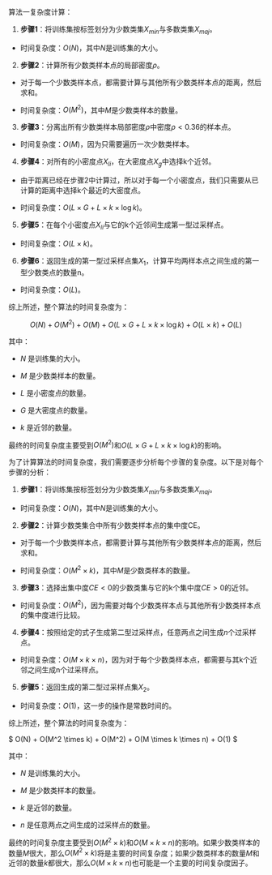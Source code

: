 算法一复杂度计算：

  

1.  **步骤1**：将训练集按标签划分为少数类集$X_{min}$与多数类集$X_{maj}$。

- 时间复杂度：$O(N)$，其中$N$是训练集的大小。

  

2.  **步骤2**：计算所有少数类样本点的局部密度$\rho$。

- 对于每一个少数类样本点，都需要计算与其他所有少数类样本点的距离，然后求和。

- 时间复杂度：$O(M^2)$，其中$M$是少数类样本的数量。

  

3.  **步骤3**：分离出所有少数类样本局部密度$\rho$中密度$\rho<0.36$的样本点。

- 时间复杂度：$O(M)$，因为只需要遍历一次少数类样本。

  

4.  **步骤4**：对所有的小密度点$X_{li}$，在大密度点$X_{g}$中选择k个近邻。

- 由于距离已经在步骤2中计算过，所以对于每一个小密度点，我们只需要从已计算的距离中选择k个最近的大密度点。

- 时间复杂度：$O(L \times G + L \times k \times  \log k)$。

  

5.  **步骤5**：在每个小密度点$X_{li}$与它的k个近邻间生成第一型过采样点。

- 时间复杂度：$O(L \times k)$。

  

6.  **步骤6**：返回生成的第一型过采样点集$X_1$，计算平均两样本点之间生成的第一型少数类点的数量n。

- 时间复杂度：$O(L)$。

  

综上所述，整个算法的时间复杂度为：

$$ O(N) + O(M^2) + O(M) + O(L \times G + L \times k \times \log k) + O(L \times k) + O(L) $$

  

其中：

- $N$ 是训练集的大小。

- $M$ 是少数类样本的数量。

- $L$ 是小密度点的数量。

- $G$ 是大密度点的数量。

- $k$ 是近邻的数量。

  

最终的时间复杂度主要受到$O(M^2)$和$O(L \times G + L \times k \times \log k)$的影响。



为了计算算法的时间复杂度，我们需要逐步分析每个步骤的复杂度。以下是对每个步骤的分析：

  

1.  **步骤1**：将训练集按标签划分为少数类集$X_{min}$与多数类集$X_{maj}$。

- 时间复杂度：$O(N)$，其中$N$是训练集的大小。

  

2.  **步骤2**：计算少数类集合中所有少数类样本点的集中度CE。

- 对于每一个少数类样本点，都需要计算与其他所有少数类样本点的距离，然后求和。

- 时间复杂度：$O(M^2  \times k)$，其中$M$是少数类样本的数量。

  

3.  **步骤3**：选择出集中度$CE<0$的少数类集与它的k个集中度$CE>0$的近邻。

- 时间复杂度：$O(M^2)$，因为需要对每个少数类样本点与其他所有少数类样本点的集中度进行比较。

  

4.  **步骤4**：按照给定的式子生成第二型过采样点，任意两点之间生成$n$个过采样点。

- 时间复杂度：$O(M \times k \times n)$，因为对于每个少数类样本点，都需要与其k个近邻之间生成n个过采样点。

  

5.  **步骤5**：返回生成的第二型过采样点集$X_2$。

- 时间复杂度：$O(1)$，这一步的操作是常数时间的。

  

综上所述，整个算法的时间复杂度为：

$ O(N) + O(M^2  \times k) + O(M^2) + O(M \times k \times n) + O(1) $

  

其中：

- $N$ 是训练集的大小。

- $M$ 是少数类样本的数量。

- $k$ 是近邻的数量。

- $n$ 是任意两点之间生成的过采样点的数量。

  

最终的时间复杂度主要受到$O(M^2 \times k)$和$O(M \times k \times n)$的影响。如果少数类样本的数量$M$很大，那么$O(M^2 \times k)$将是主要的时间复杂度；如果少数类样本的数量$M$和近邻的数量$k$都很大，那么$O(M \times k \times n)$也可能是一个主要的时间复杂度因子。
<!--stackedit_data:
eyJoaXN0b3J5IjpbMTc4Nzk4MDc1NywtNjAxMTk5NTIyXX0=
-->